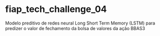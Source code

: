 # fiap_tech_challenge_04
Modelo preditivo de redes neural Long Short Term Memory (LSTM) para predizer o valor de fechamento da bolsa de valores da ação BBAS3 
